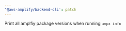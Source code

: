 ```yaml
---
'@aws-amplify/backend-cli': patch
---
```


Print all amplfiy package versions when running `ampx info`
